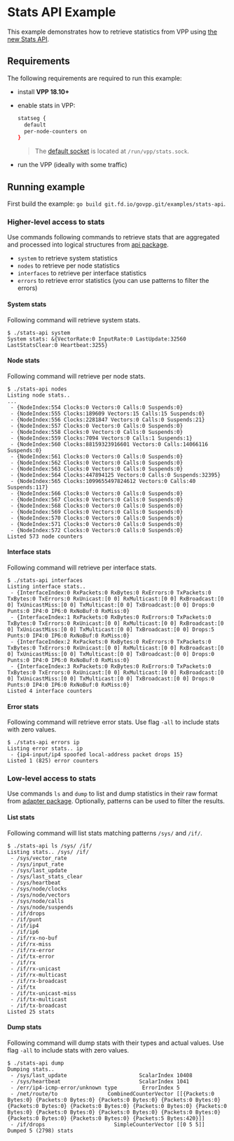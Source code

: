 # Stats API Example

This example demonstrates how to retrieve statistics from VPP using [the new Stats API](https://github.com/FDio/vpp/blob/master/src/vpp/stats/stats.md).

## Requirements

The following requirements are required to run this example:

- install **VPP 18.10+**
- enable stats in VPP:

  ```sh
  statseg {
  	default
  	per-node-counters on
  }
  ```
  > The [default socket](https://wiki.fd.io/view/VPP/Command-line_Arguments#.22statseg.22_parameters) is located at `/run/vpp/stats.sock`.
- run the VPP (ideally with some traffic)

## Running example

First build the example: `go build git.fd.io/govpp.git/examples/stats-api`.

### Higher-level access to stats

Use commands following commands to retrieve stats that are aggregated and
processed into logical structures from [api package](../../api).

- `system` to retrieve system statistics
- `nodes` to retrieve per node statistics
- `interfaces` to retrieve per interface statistics
- `errors` to retrieve error statistics (you can use patterns to filter the errors)

#### System stats

Following command will retrieve system stats.
```
$ ./stats-api system
System stats: &{VectorRate:0 InputRate:0 LastUpdate:32560 LastStatsClear:0 Heartbeat:3255}
```

#### Node stats

Following command will retrieve per node stats.
```
$ ./stats-api nodes
Listing node stats..
...
 - {NodeIndex:554 Clocks:0 Vectors:0 Calls:0 Suspends:0}
 - {NodeIndex:555 Clocks:189609 Vectors:15 Calls:15 Suspends:0}
 - {NodeIndex:556 Clocks:2281847 Vectors:0 Calls:0 Suspends:21}
 - {NodeIndex:557 Clocks:0 Vectors:0 Calls:0 Suspends:0}
 - {NodeIndex:558 Clocks:0 Vectors:0 Calls:0 Suspends:0}
 - {NodeIndex:559 Clocks:7094 Vectors:0 Calls:1 Suspends:1}
 - {NodeIndex:560 Clocks:88159323916601 Vectors:0 Calls:14066116 Suspends:0}
 - {NodeIndex:561 Clocks:0 Vectors:0 Calls:0 Suspends:0}
 - {NodeIndex:562 Clocks:0 Vectors:0 Calls:0 Suspends:0}
 - {NodeIndex:563 Clocks:0 Vectors:0 Calls:0 Suspends:0}
 - {NodeIndex:564 Clocks:447894125 Vectors:0 Calls:0 Suspends:32395}
 - {NodeIndex:565 Clocks:1099655497824612 Vectors:0 Calls:40 Suspends:117}
 - {NodeIndex:566 Clocks:0 Vectors:0 Calls:0 Suspends:0}
 - {NodeIndex:567 Clocks:0 Vectors:0 Calls:0 Suspends:0}
 - {NodeIndex:568 Clocks:0 Vectors:0 Calls:0 Suspends:0}
 - {NodeIndex:569 Clocks:0 Vectors:0 Calls:0 Suspends:0}
 - {NodeIndex:570 Clocks:0 Vectors:0 Calls:0 Suspends:0}
 - {NodeIndex:571 Clocks:0 Vectors:0 Calls:0 Suspends:0}
 - {NodeIndex:572 Clocks:0 Vectors:0 Calls:0 Suspends:0}
Listed 573 node counters
```

#### Interface stats

Following command will retrieve per interface stats.
```
$ ./stats-api interfaces
Listing interface stats..
 - {InterfaceIndex:0 RxPackets:0 RxBytes:0 RxErrors:0 TxPackets:0 TxBytes:0 TxErrors:0 RxUnicast:[0 0] RxMulticast:[0 0] RxBroadcast:[0 0] TxUnicastMiss:[0 0] TxMulticast:[0 0] TxBroadcast:[0 0] Drops:0 Punts:0 IP4:0 IP6:0 RxNoBuf:0 RxMiss:0}
 - {InterfaceIndex:1 RxPackets:0 RxBytes:0 RxErrors:0 TxPackets:0 TxBytes:0 TxErrors:0 RxUnicast:[0 0] RxMulticast:[0 0] RxBroadcast:[0 0] TxUnicastMiss:[0 0] TxMulticast:[0 0] TxBroadcast:[0 0] Drops:5 Punts:0 IP4:0 IP6:0 RxNoBuf:0 RxMiss:0}
 - {InterfaceIndex:2 RxPackets:0 RxBytes:0 RxErrors:0 TxPackets:0 TxBytes:0 TxErrors:0 RxUnicast:[0 0] RxMulticast:[0 0] RxBroadcast:[0 0] TxUnicastMiss:[0 0] TxMulticast:[0 0] TxBroadcast:[0 0] Drops:0 Punts:0 IP4:0 IP6:0 RxNoBuf:0 RxMiss:0}
 - {InterfaceIndex:3 RxPackets:0 RxBytes:0 RxErrors:0 TxPackets:0 TxBytes:0 TxErrors:0 RxUnicast:[0 0] RxMulticast:[0 0] RxBroadcast:[0 0] TxUnicastMiss:[0 0] TxMulticast:[0 0] TxBroadcast:[0 0] Drops:0 Punts:0 IP4:0 IP6:0 RxNoBuf:0 RxMiss:0}
Listed 4 interface counters
```

#### Error stats

Following command will retrieve error stats.
Use flag `-all` to include stats with zero values.
```
$ ./stats-api errors ip
Listing error stats.. ip
 - {ip4-input/ip4 spoofed local-address packet drops 15}
Listed 1 (825) error counters
```

### Low-level access to stats

Use commands `ls` and `dump` to list and dump statistics in their raw format
from [adapter package](../../adapter).
Optionally, patterns can be used to filter the results.

#### List stats

Following command will list stats matching patterns `/sys/` and `/if/`.
```
$ ./stats-api ls /sys/ /if/
Listing stats.. /sys/ /if/
 - /sys/vector_rate
 - /sys/input_rate
 - /sys/last_update
 - /sys/last_stats_clear
 - /sys/heartbeat
 - /sys/node/clocks
 - /sys/node/vectors
 - /sys/node/calls
 - /sys/node/suspends
 - /if/drops
 - /if/punt
 - /if/ip4
 - /if/ip6
 - /if/rx-no-buf
 - /if/rx-miss
 - /if/rx-error
 - /if/tx-error
 - /if/rx
 - /if/rx-unicast
 - /if/rx-multicast
 - /if/rx-broadcast
 - /if/tx
 - /if/tx-unicast-miss
 - /if/tx-multicast
 - /if/tx-broadcast
Listed 25 stats
```

#### Dump stats

Following command will dump stats with their types and actual values.
Use flag `-all` to include stats with zero values.
```
$ ./stats-api dump
Dumping stats..
 - /sys/last_update                       ScalarIndex 10408
 - /sys/heartbeat                         ScalarIndex 1041
 - /err/ip4-icmp-error/unknown type        ErrorIndex 5
 - /net/route/to                CombinedCounterVector [[{Packets:0 Bytes:0} {Packets:0 Bytes:0} {Packets:0 Bytes:0} {Packets:0 Bytes:0} {Packets:0 Bytes:0} {Packets:0 Bytes:0} {Packets:0 Bytes:0} {Packets:0 Bytes:0} {Packets:0 Bytes:0} {Packets:0 Bytes:0} {Packets:0 Bytes:0} {Packets:0 Bytes:0} {Packets:0 Bytes:0} {Packets:5 Bytes:420}]]
 - /if/drops                      SimpleCounterVector [[0 5 5]]
Dumped 5 (2798) stats
```
